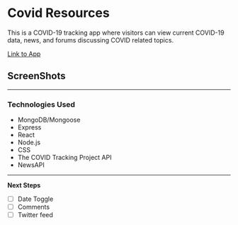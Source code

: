 # Covid Resources

This is a COVID-19 tracking app where visitors can view current COVID-19 data, news, and forums discussing COVID related topics.

[Link to App](https://covid-resources.herokuapp.com/)

## ScreenShots
<!-- ![CVD](./public/images/1.png) -->

---

### Technologies Used
- MongoDB/Mongoose
- Express
- React
- Node.js
- CSS
- The COVID Tracking Project API
- NewsAPI

---

**Next Steps**
- [ ] Date Toggle
- [ ] Comments
- [ ] Twitter feed